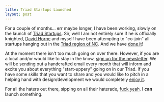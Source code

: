 ```yaml
---
title: Triad Startups Launched
layout: post
---
```


For a couple of months… err maybe longer, I have been working, slowly on the launch of [Triad Startups][1]. Sir, well I am not entirely sure if he is officially knighted, [David Horne][2] and myself have been attempting to "co-join" all startups hanging out in the [Triad region of NC][3]. And we have [done it][1]!

At the moment there isn't too much going on over there. However, if you are a local and/or would like to stay in the know, [sign up for the newsletter][1]. We will be sending out a handcrafted email every month that will inform and excite you about everything "start-uppery" going on in our Triad. If you have some skills that you want to share and you would like to pitch in a helping hand with design/development we would completely [enjoy it][5].

For all the haters out there, sipping on all their haterade, [fuck yeah][4]. I __can__ launch something.

[1]: http://triadstartups.com
[2]: http://twitter.com/_davidhorne_
[3]: https://en.wikipedia.org/wiki/Piedmont_Triad
[4]: http://yahoo.tumblr.com/
[5]: https://github.com/braidn/t_startups
